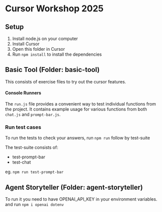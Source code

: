 # Cursor Workshop 2025

## Setup

1. Install node.js on your computer
2. Install Cursor
3. Open this folder in Cursor
4. Run `npm install` to install the dependencies

## Basic Tool (Folder: basic-tool)

This consists of exercise files to try out the cursor features.

#### Console Runners

The `run.js` file provides a convenient way to test individual functions from the project. It contains example usage for various functions from both `chat.js` and `prompt-bar.js`.

### Run test cases

To run the tests to check your answers, run `npm run` follow by test-suite

The test-suite consists of:

- test-prompt-bar
- test-chat

eg. `npm run test-prompt-bar`

## Agent Storyteller (Folder: agent-storyteller)

To run it you need to have OPENAI_API_KEY in your environment variables. and run `npm i openai dotenv`

